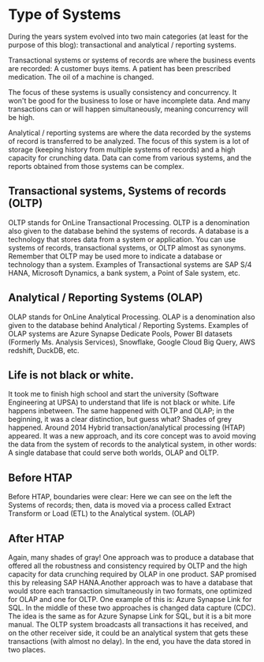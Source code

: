 # Type of Systems
During the years system evolved into two main categories (at least for the purpose of this blog): transactional and analytical / reporting systems.

Transactional systems or systems of records are where the business events are recorded:
A customer buys items.
A patient has been prescribed medication.
The oil of a machine is changed.

The focus of these systems is usually consistency and concurrency. It won't be good for the business to lose or have incomplete data. And many transactions can or will happen simultaneously, meaning concurrency will be high. 

Analytical / reporting systems are where the data recorded by the systems of record is transferred to be analyzed. The focus of this system is a lot of storage (keeping history from multiple systems of records) and a high capacity for crunching data. Data can come from various systems, and the reports obtained from those systems can be complex.

## Transactional systems, Systems of records (OLTP)

OLTP stands for OnLine Transactional Processing.
OLTP is a denomination also given to the database behind the systems of records. A database is a technology that stores data from a system or application. 
You can use systems of records, transactional systems, or OLTP almost as synonyms. Remember that OLTP may be used more to indicate a database or technology than a system.
Examples of Transactional systems are SAP S/4 HANA, Microsoft Dynamics, a bank system, a Point of Sale system, etc.

## Analytical / Reporting Systems (OLAP)

OLAP stands for OnLine Analytical Processing. OLAP is a denomination also given to the database behind Analytical / Reporting Systems.
Examples of OLAP systems are Azure Synapse Dedicate Pools, Power BI datasets (Formerly Ms. Analysis Services), Snowflake, Google Cloud Big Query, AWS redshift, DuckDB, etc.

## Life is not black or white. 

It took me to finish high school and start the university (Software Engineering at UPSA) to understand that life is not black or white. Life happens inbetween.
The same happened with OLTP and OLAP; in the beginning, it was a clear distinction, but guess what? Shades of grey happened. Around 2014 Hybrid transaction/analytical processing (HTAP) appeared. It was a new approach, and its core concept was to avoid moving the data from the system of records to the analytical system, in other words: A single database that could serve both worlds, OLAP and OLTP. 

## Before HTAP
Before HTAP, boundaries were clear:
Here we can see on the left the Systems of records; then, data is moved via a process called Extract Transform or Load (ETL) to the Analytical system. (OLAP)

## After HTAP
Again, many shades of gray! 
One approach was to produce a database that offered all the robustness and consistency required by OLTP and the high capacity for data crunching required by OLAP in one product. SAP promised this by releasing SAP HANA.Another approach was to have a database that would store each transaction simultaneously in two formats, one optimized for OLAP and one for OLTP. One example of this is: Azure Synapse Link for SQL. In the middle of these two approaches is changed data capture (CDC). The idea is the same as for Azure Synapse Link for SQL, but it is a bit more manual. The OLTP system broadcasts all transactions it has received, and on the other receiver side, it could be an analytical system that gets these transactions (with almost no delay). In the end, you have the data stored in two places.